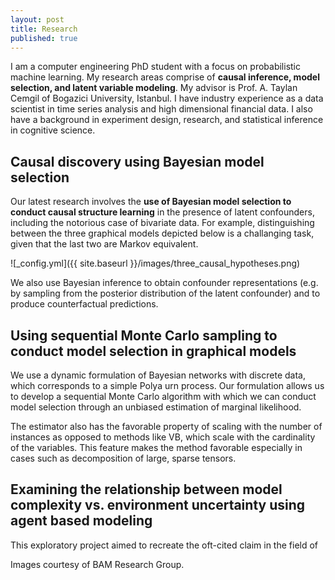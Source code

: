 ```yaml
---
layout: post
title: Research
published: true
---
```



I am a computer engineering PhD student with a focus on probabilistic machine learning. My research areas comprise of **causal inference, model selection, and latent variable modeling**. My advisor is Prof. A. Taylan Cemgil of Bogazici University, Istanbul. I have industry experience as a data scientist in time series analysis and high dimensional financial data. I also have a background in experiment design, research, and statistical inference in cognitive science.

## Causal discovery using Bayesian model selection

Our latest research involves the **use of Bayesian model selection to conduct causal structure learning** in the presence of latent confounders, including the notorious case of bivariate data. For example, distinguishing between the three graphical models depicted below is a challanging task, given that the last two are Markov equivalent.

![_config.yml]({{ site.baseurl }}/images/three_causal_hypotheses.png)

We also use Bayesian inference to obtain confounder representations (e.g. by sampling from the posterior distribution of the latent confounder) and to produce counterfactual predictions.

## Using sequential Monte Carlo sampling to conduct model selection in graphical models

We use a dynamic formulation of Bayesian networks with discrete data, which corresponds to a simple Polya urn process. Our formulation allows us to develop a sequential Monte Carlo algorithm with which we can conduct model selection through an unbiased estimation of marginal likelihood. 



The estimator also has the favorable property of scaling with the number of instances as opposed to methods like VB, which scale with the cardinality of the variables. This feature makes the method favorable especially in cases such as decomposition of large, sparse tensors.

## Examining the relationship between model complexity vs. environment uncertainty using agent based modeling

This exploratory project aimed to recreate the oft-cited claim in the field of 



Images courtesy of BAM Research Group.